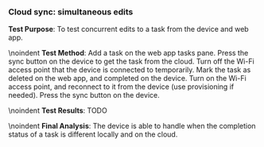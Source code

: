 ### Cloud sync: simultaneous edits

**Test Purpose**:
To test concurrent edits to a task from the device and web app.

\noindent
**Test Method**:
Add a task on the web app tasks pane.
Press the sync button on the device to get the task from the cloud.
Turn off the Wi-Fi access point that the device is connected to temporarily.
Mark the task as deleted on the web app, and completed on the device.
Turn on the Wi-Fi access point, and reconnect to it from the device (use provisioning if needed).
Press the sync button on the device.

\noindent
**Test Results**:
TODO

\noindent
**Final Analysis**:
The device is able to handle when the completion status of a task is different locally and on the cloud.
